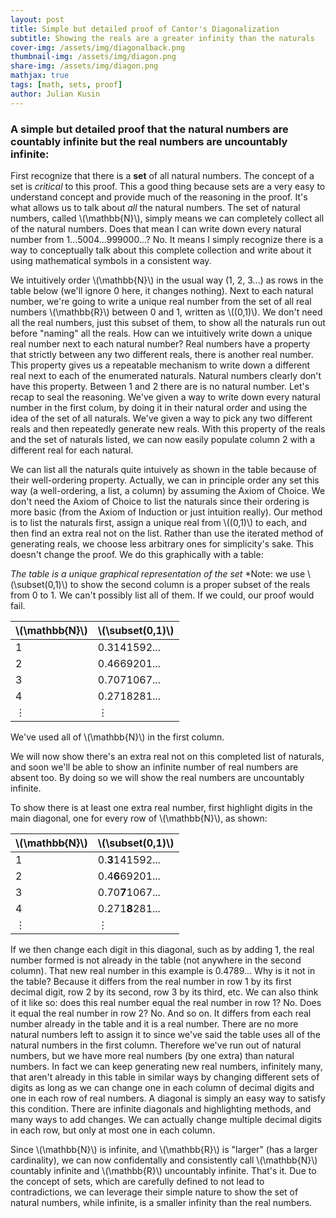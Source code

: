 ```yaml
---
layout: post
title: Simple but detailed proof of Cantor's Diagonalization
subtitle: Showing the reals are a greater infinity than the naturals
cover-img: /assets/img/diagonalback.png
thumbnail-img: /assets/img/diagon.png 
share-img: /assets/img/diagon.png
mathjax: true
tags: [math, sets, proof]
author: Julian Kusin
---
```


### A simple but detailed proof that the natural numbers are countably infinite but the real numbers are uncountably infinite:

First recognize that there is a **set** of all natural numbers. The concept of a set is *critical* to this proof. This a good thing because sets are a very easy to understand concept and provide much of the 
reasoning in the proof. It's what allows us to talk about *all* the natural numbers. The set of natural numbers, called \\(\mathbb{N}\\), simply means we can completely collect all of the natural numbers. Does that mean I can write down every natural number from 1...5004...999000...? No. It means I simply recognize there is a way to conceptually talk about this complete collection and write about it using mathematical symbols in a consistent way.

We intuitively order \\(\mathbb{N}\\) in the usual way (1, 2, 3...) as rows in the table below (we'll ignore 0 here, it changes nothing). Next to each natural number, we're going to write a unique real number from the set of all real numbers \\(\mathbb{R}\\) between 0 and 1, written as \\((0,1)\\). We don't need all the real numbers, just this subset of them, to show all the naturals run out before "naming" all the reals. How can we intuitively 
write down a unique real number  next to each natural number? Real numbers have a property that strictly between any two different reals, there is another real number. This property gives us a repeatable mechanism to write down a different real next to each of the enumerated naturals. Natural numbers clearly don't have this property. Between 1 and 2 there are is no natural number. Let's recap to seal the reasoning. We've given a way to write down every natural number in the first colum, by doing it in their natural order and using the idea of the set of all naturals. We've given a way to pick any two different reals and then repeatedly generate new reals. With this property of the reals and the set of naturals listed, we can now easily populate column 2 with a different real for each natural. 

We can list all the naturals quite intuively as shown in the table because of their well-ordering property. Actually, we can in principle order any set this way (a well-ordering, a list, a column) by assuming the Axiom of Choice. We don't need the Axiom of Choice to list the naturals since their ordering is more basic (from the Axiom of Induction or just intuition really). Our method is to list the naturals first, assign a unique real from \\((0,1)\\) to each, and then find an extra real not on the list. Rather than use the iterated method of generating reals, we choose less arbitrary ones for simplicity's sake. This doesn't change the proof.  We do this graphically with a table:

*The table is a unique graphical representation of the set* *Note: we use \\(\subset(0,1)\\) to show the second column is a proper subset of the reals from 0 to 1. We can't possibly list all of them. If we could, our proof would fail.

|\\(\mathbb{N}\\) |\\(\subset(0,1)\\)   | 
--- | --- |
|1|0.3141592...|
|2|0.4669201...|
|3|0.7071067...|
|4|0.2718281...|
|⋮| ⋮           |

We've used all of \\(\mathbb{N}\\) in the first column. 

We will now show there's an extra real not on this completed list of naturals, and soon we'll be able to show an infinite number of real numbers are absent too. By doing so we will show the real numbers
are uncountably infinite.

To show there is at least one extra real number, first highlight digits in the main diagonal, one for every row of \\(\mathbb{N}\\), as shown:

|\\(\mathbb{N}\\) |\\(\subset(0,1)\\)   | 
--- | --- |
|1|0.**3**141592...|
|2|0.4**6**69201...|
|3|0.70**7**1067...|
|4|0.271**8**281...|
|⋮| ⋮           |

If we then change each digit in this diagonal, such as by adding 1, the real number formed is not already in the table (not anywhere in the second column). That new real number in this example is 0.4789... Why is it not in the table? Because it differs from 
the real number in row 1 by its first decimal digit, row 2 by its second, row 3 by its third, etc. We can also think of it like so: does this real number equal the real number in row 1? No. Does it equal the real number in row 2? No. And so on. 
It differs from each real number already in the table and it is a real number. There are no more natural numbers left to assign it to since we've said the table uses all of the natural numbers in the first column. Therefore we've 
run out of natural numbers, but we have more real numbers (by one extra) than natural numbers. In fact we can keep generating new real numbers, infinitely many, that aren't already in this table in similar ways by changing different sets of digits as long
as we can change one in each column of decimal digits and one in each row of real numbers. A diagonal is simply an easy way to satisfy this condition. There are infinite diagonals and highlighting methods, and many ways to add changes. We can actually change multiple decimal digits in each row, but only at most one in each column. 

Since \\(\mathbb{N}\\) is infinite, and \\(\mathbb{R}\\) is "larger" (has a larger cardinality), we can now confidentally and consistently call \\(\mathbb{N}\\) countably infinite and \\(\mathbb{R}\\) uncountably infinite.
That's it. Due to the concept of sets, which are carefully defined to not lead to contradictions, we can leverage their simple nature to show the set of natural numbers, while infinite, is a smaller infinity than the real numbers. 



